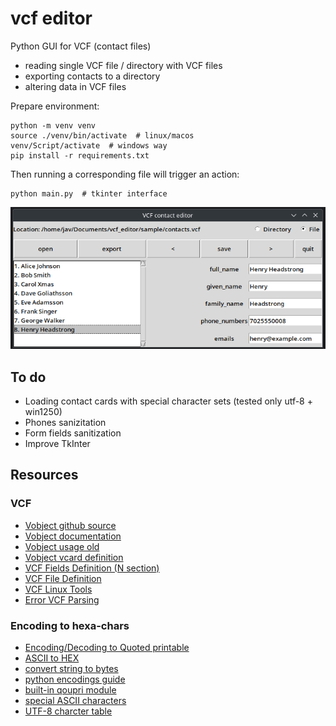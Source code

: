 # vcf editor

Python GUI for VCF (contact files)

- reading single VCF file / directory with VCF files
- exporting contacts to a directory
- altering data in VCF files


Prepare environment:

```shell
python -m venv venv
source ./venv/bin/activate  # linux/macos
venv/Script/activate  # windows way
pip install -r requirements.txt
```

Then running a corresponding file will trigger an action:

```shell
python main.py  # tkinter interface
```

![user_interface](./screenshot.png)

## To do

- Loading contact cards with special character sets (tested only utf-8 + win1250)
- Phones sanizitation
- Form fields sanitization
- Improve TkInter

## Resources 

### VCF

- [Vobject github source](https://github.com/py-vobject/vobject/)
- [Vobject documentation](https://py-vobject.github.io/)
- [Vobject usage old](http://vobject.skyhouseconsulting.com/usage.html)
- [Vobject vcard definition](https://github.com/eventable/vobject/blob/master/vobject/vcard.py)
- [VCF Fields Definition (N section)](https://datatracker.ietf.org/doc/html/rfc6350#section-6.2.2)
- [VCF File Definition](https://docs.fileformat.com/email/vcf/)
- [VCF Linux Tools](https://github.com/vcftools/vcftools)
- [Error VCF Parsing](https://stackoverflow.com/questions/38410742/error-in-parsing-vcard-file-using-python-vobject-package)

### Encoding to hexa-chars
- [Encoding/Decoding to Quoted printable](https://www.webatic.com/quoted-printable-convertor)
- [ASCII to HEX](https://stackoverflow.com/questions/35536670/how-to-convert-ascii-to-hex-in-python)
- [convert string to bytes](https://stackoverflow.com/questions/7585435/best-way-to-convert-string-to-bytes-in-python-3#17500651)
- [python encodings guide](https://realpython.com/python-encodings-guide/)
- [built-in qoupri module](https://docs.python.org/3/library/quopri.html)
- [special ASCII characters](http://www.addressmunger.com/special_ascii_characters/)
- [UTF-8 charcter table](https://www.utf8-chartable.de/)